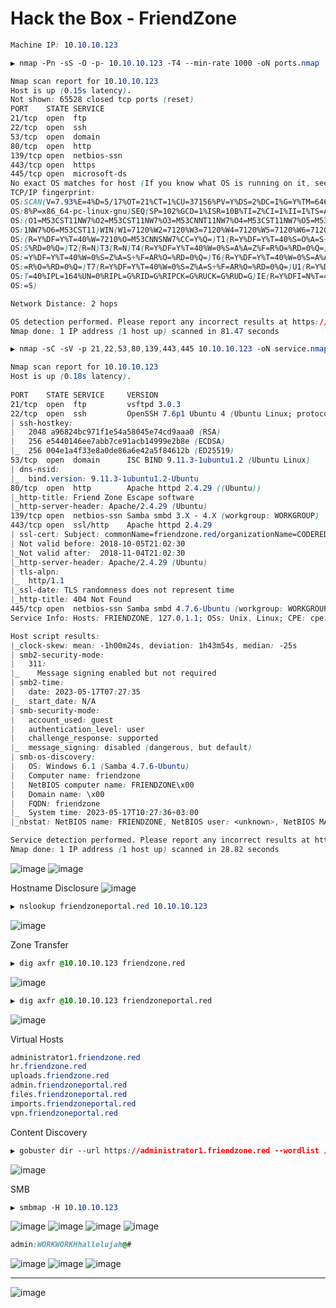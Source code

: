 # Hack the Box - FriendZone

```CSS
Machine IP: 10.10.10.123
```

```CSS
▶ nmap -Pn -sS -O -p- 10.10.10.123 -T4 --min-rate 1000 -oN ports.nmap

Nmap scan report for 10.10.10.123
Host is up (0.15s latency).
Not shown: 65528 closed tcp ports (reset)
PORT    STATE SERVICE
21/tcp  open  ftp
22/tcp  open  ssh
53/tcp  open  domain
80/tcp  open  http
139/tcp open  netbios-ssn
443/tcp open  https
445/tcp open  microsoft-ds
No exact OS matches for host (If you know what OS is running on it, see https://nmap.org/submit/ ).
TCP/IP fingerprint:
OS:SCAN(V=7.93%E=4%D=5/17%OT=21%CT=1%CU=37156%PV=Y%DS=2%DC=I%G=Y%TM=64647D0
OS:8%P=x86_64-pc-linux-gnu)SEQ(SP=102%GCD=1%ISR=10B%TI=Z%CI=I%II=I%TS=A)OPS
OS:(O1=M53CST11NW7%O2=M53CST11NW7%O3=M53CNNT11NW7%O4=M53CST11NW7%O5=M53CST1
OS:1NW7%O6=M53CST11)WIN(W1=7120%W2=7120%W3=7120%W4=7120%W5=7120%W6=7120)ECN
OS:(R=Y%DF=Y%T=40%W=7210%O=M53CNNSNW7%CC=Y%Q=)T1(R=Y%DF=Y%T=40%S=O%A=S+%F=A
OS:S%RD=0%Q=)T2(R=N)T3(R=N)T4(R=Y%DF=Y%T=40%W=0%S=A%A=Z%F=R%O=%RD=0%Q=)T5(R
OS:=Y%DF=Y%T=40%W=0%S=Z%A=S+%F=AR%O=%RD=0%Q=)T6(R=Y%DF=Y%T=40%W=0%S=A%A=Z%F
OS:=R%O=%RD=0%Q=)T7(R=Y%DF=Y%T=40%W=0%S=Z%A=S+%F=AR%O=%RD=0%Q=)U1(R=Y%DF=N%
OS:T=40%IPL=164%UN=0%RIPL=G%RID=G%RIPCK=G%RUCK=G%RUD=G)IE(R=Y%DFI=N%T=40%CD
OS:=S)

Network Distance: 2 hops

OS detection performed. Please report any incorrect results at https://nmap.org/submit/ .
Nmap done: 1 IP address (1 host up) scanned in 81.47 seconds
```

```CSS
▶ nmap -sC -sV -p 21,22,53,80,139,443,445 10.10.10.123 -oN service.nmap

Nmap scan report for 10.10.10.123
Host is up (0.18s latency).      
                                                                                     
PORT    STATE SERVICE     VERSION
21/tcp  open  ftp         vsftpd 3.0.3  
22/tcp  open  ssh         OpenSSH 7.6p1 Ubuntu 4 (Ubuntu Linux; protocol 2.0)
| ssh-hostkey:                           
|   2048 a96824bc971f1e54a58045e74cd9aaa0 (RSA)
|   256 e5440146ee7abb7ce91acb14999e2b8e (ECDSA)
|_  256 004e1a4f33e8a0de86a6e42a5f84612b (ED25519)
53/tcp  open  domain      ISC BIND 9.11.3-1ubuntu1.2 (Ubuntu Linux)                                                                                                        
| dns-nsid: 
|_  bind.version: 9.11.3-1ubuntu1.2-Ubuntu                                                                                                                                 
80/tcp  open  http        Apache httpd 2.4.29 ((Ubuntu))    
|_http-title: Friend Zone Escape software
|_http-server-header: Apache/2.4.29 (Ubuntu)
139/tcp open  netbios-ssn Samba smbd 3.X - 4.X (workgroup: WORKGROUP)
443/tcp open  ssl/http    Apache httpd 2.4.29
| ssl-cert: Subject: commonName=friendzone.red/organizationName=CODERED/stateOrProvinceName=CODERED/countryName=JO
| Not valid before: 2018-10-05T21:02:30
|_Not valid after:  2018-11-04T21:02:30
|_http-server-header: Apache/2.4.29 (Ubuntu)
| tls-alpn: 
|_  http/1.1
|_ssl-date: TLS randomness does not represent time
|_http-title: 404 Not Found
445/tcp open  netbios-ssn Samba smbd 4.7.6-Ubuntu (workgroup: WORKGROUP)
Service Info: Hosts: FRIENDZONE, 127.0.1.1; OSs: Unix, Linux; CPE: cpe:/o:linux:linux_kernel

Host script results:
|_clock-skew: mean: -1h00m24s, deviation: 1h43m54s, median: -25s
| smb2-security-mode: 
|   311: 
|_    Message signing enabled but not required
| smb2-time: 
|   date: 2023-05-17T07:27:35
|_  start_date: N/A
| smb-security-mode: 
|   account_used: guest
|   authentication_level: user
|   challenge_response: supported
|_  message_signing: disabled (dangerous, but default)
| smb-os-discovery: 
|   OS: Windows 6.1 (Samba 4.7.6-Ubuntu)
|   Computer name: friendzone
|   NetBIOS computer name: FRIENDZONE\x00
|   Domain name: \x00
|   FQDN: friendzone
|_  System time: 2023-05-17T10:27:36+03:00
|_nbstat: NetBIOS name: FRIENDZONE, NetBIOS user: <unknown>, NetBIOS MAC: 000000000000 (Xerox)

Service detection performed. Please report any incorrect results at https://nmap.org/submit/ .
Nmap done: 1 IP address (1 host up) scanned in 28.82 seconds
```

![image](https://github.com/0xhardyboy/Hack-the-Box/assets/83878909/06dd652f-5623-439c-9c9c-2a439e9e183e)
![image](https://github.com/0xhardyboy/Hack-the-Box/assets/83878909/e4616dad-d202-41c4-a7b4-31b961b2ef76)

Hostname Disclosure
![image](https://github.com/0xhardyboy/Hack-the-Box/assets/83878909/cf335497-84cf-4db5-8478-f16d624e3baf)
```CSS
▶ nslookup friendzoneportal.red 10.10.10.123
```
![image](https://github.com/0xhardyboy/Hack-the-Box/assets/83878909/b2ff9349-a5d3-4348-822e-d68b949fb424)

Zone Transfer
```CSS
▶ dig axfr @10.10.10.123 friendzone.red
```
![image](https://github.com/0xhardyboy/Hack-the-Box/assets/83878909/d245a5c6-8d45-4d14-ab87-f56c50334d73)

```CSS
▶ dig axfr @10.10.10.123 friendzoneportal.red
```
![image](https://github.com/0xhardyboy/Hack-the-Box/assets/83878909/d76122e3-d1b7-41db-b042-16fd11951483)

Virtual Hosts
```CSS
administrator1.friendzone.red
hr.friendzone.red
uploads.friendzone.red
admin.friendzoneportal.red
files.friendzoneportal.red
imports.friendzoneportal.red
vpn.friendzoneportal.red
```
Content Discovery
```CSS
▶ gobuster dir --url https://administrator1.friendzone.red --wordlist /usr/share/wordlists/seclists/Discovery/Web-Content/directory-list-2.3-small.txt --extensions php --threads 25 --no-tls-validation
```
![image](https://github.com/0xhardyboy/Hack-the-Box/assets/83878909/0da5f1a6-b33e-43f0-aca3-8594537c1577)

SMB
```CSS
▶ smbmap -H 10.10.10.123 
```
![image](https://github.com/0xhardyboy/Hack-the-Box/assets/83878909/318b883a-f244-4562-a1a4-b145ca77efe7)
![image](https://github.com/0xhardyboy/Hack-the-Box/assets/83878909/2d3fa62f-789e-4b37-9ce2-dc0fe0e355f7)
![image](https://github.com/0xhardyboy/Hack-the-Box/assets/83878909/10d3cfd7-4f8a-4ad4-bbd2-d75935e016ea)
![image](https://github.com/0xhardyboy/Hack-the-Box/assets/83878909/5672e92e-431e-4765-b445-a685a3341601)
```CSS
admin:WORKWORKHhallelujah@#
```

![image](https://github.com/0xhardyboy/Hack-the-Box/assets/83878909/15569cf5-0257-45fd-ab1c-fe7cddcaf121)
![image](https://github.com/0xhardyboy/Hack-the-Box/assets/83878909/b43c07db-1ccd-4b9e-8c37-2dbb5f62889e)
![image](https://github.com/0xhardyboy/Hack-the-Box/assets/83878909/9b726551-4fbe-4caf-8601-e899684e65d6)

---

![image](https://github.com/0xhardyboy/Hack-the-Box/assets/83878909/46bd3cba-2ec7-4156-8019-9e5ddd4a7b26)
